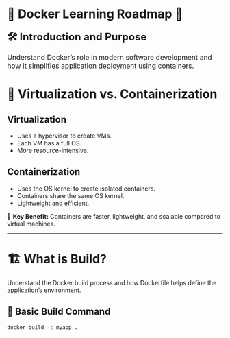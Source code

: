 # 📌 Docker Learning Roadmap 🚀

<span style="font-size: 24px;">**🛠 Introduction and Purpose**</span>

<span style="font-size: 16px;">Understand Docker’s role in modern software development and how it simplifies application deployment using containers.</span>

# 🔄 Virtualization vs. Containerization

## Virtualization
- Uses a hypervisor to create VMs.
- Each VM has a full OS.
- More resource-intensive.

## Containerization
- Uses the OS kernel to create isolated containers.
- Containers share the same OS kernel.
- Lightweight and efficient.

📌 **Key Benefit:** Containers are faster, lightweight, and scalable compared to virtual machines.

---

# 🏗 What is Build?

Understand the Docker build process and how Dockerfile helps define the application’s environment.

## 📌 Basic Build Command
```bash
docker build -t myapp .
